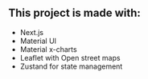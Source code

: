 ## This project is made with:

-   Next.js
-   Material UI
-   Material x-charts
-   Leaflet with Open street maps
-   Zustand for state management
